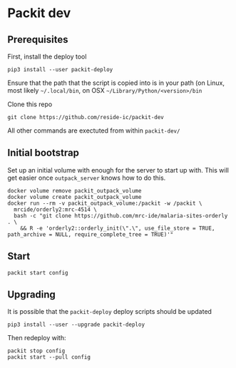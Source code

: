 # Packit dev

## Prerequisites

First, install the deploy tool

```
pip3 install --user packit-deploy
```

Ensure that the path that the script is copied into is in your path (on Linux, most likely `~/.local/bin`, on OSX `~/Library/Python/<version>/bin`

Clone this repo

```
git clone https://github.com/reside-ic/packit-dev
```

All other commands are exectuted from within `packit-dev/`

## Initial bootstrap

Set up an initial volume with enough for the server to start up with. This will get easier once `outpack_server` knows how to do this.

```
docker volume remove packit_outpack_volume
docker volume create packit_outpack_volume
docker run --rm -v packit_outpack_volume:/packit -w /packit \
  mrcide/orderly2:mrc-4514 \
  bash -c "git clone https://github.com/mrc-ide/malaria-sites-orderly . \
    && R -e 'orderly2::orderly_init(\".\", use_file_store = TRUE, path_archive = NULL, require_complete_tree = TRUE)'"
```

## Start

```
packit start config
```

## Upgrading

It is possible that the `packit-deploy` deploy scripts should be updated

```
pip3 install --user --upgrade packit-deploy
```

Then redeploy with:

```
packit stop config
packit start --pull config
```
